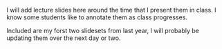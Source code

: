 I will add lecture slides here around the time that I present them in
class.  I know some students like to annotate them as class progresses.

Included are my forst two slidesets from last year, I will probably be
updating them over the next day or two.
